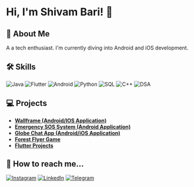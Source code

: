 # Hi, I'm Shivam Bari! 👋

## 🚀 About Me
A a tech enthusiast. I'm currently diving into Android and iOS development.

## 🛠 Skills
![Java](https://img.shields.io/badge/Java-ED8B00?style=for-the-badge&logo=java&logoColor=white)
![Flutter](https://img.shields.io/badge/Flutter-02569B?style=for-the-badge&logo=flutter&logoColor=white)
![Android](https://img.shields.io/badge/Android-3DDC84?style=for-the-badge&logo=android&logoColor=white)
![Python](https://img.shields.io/badge/Python-3776AB?style=for-the-badge&logo=python&logoColor=white)
![SQL](https://img.shields.io/badge/SQL-4479A1?style=for-the-badge&logo=mysql&logoColor=white)
![C++](https://img.shields.io/badge/C++-00599C?style=for-the-badge&logo=cplusplus&logoColor=white)
![DSA](https://img.shields.io/badge/DSA-00599C?style=for-the-badge)

## 💻 Projects
- [**Wallframe (Android/IOS Application)**](https://github.com/ShivamBari2728/Wallframe-App)
- [**Emergency SOS System (Android Application)**](https://github.com/ShivamBari2728/Emergency-SOS-Application)
- [**Globe Chat App (Android/iOS Application)**](https://github.com/ShivamBari2728/Globe-Chat-App)
- [**Forest Flyer Game**](https://github.com/ShivamBari2728/Forest_Flyer_game)
- [**Flutter Projects**](https://github.com/ShivamBari2728/Flutter-Projects)


## 💬 How to reach me...

[![Instagram](https://img.shields.io/badge/Instagram-E4405F?style=for-the-badge&logo=instagram&logoColor=white)](https://bit.ly/4alHcTe)
[![LinkedIn](https://img.shields.io/badge/LinkedIn-0077B5?style=for-the-badge&logo=linkedin&logoColor=white)](https://bit.ly/3UAAIK9)
[![Telegram](https://img.shields.io/badge/Telegram-2CA5E0?style=for-the-badge&logo=telegram&logoColor=white)](https://t.me/ShivamTheSkywalker)
